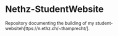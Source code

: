 # Nethz-StudentWebsite
Repository documenting the building of my student-websiteh[ttps://n.ethz.ch/~thamprecht/]. 
